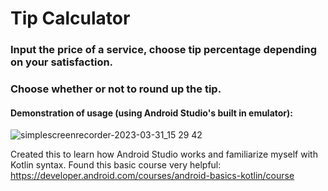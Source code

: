# Tip Calculator
### Input the price of a service, choose tip percentage depending on your satisfaction.
### Choose whether or not to round up the tip.

#### Demonstration of usage (using Android Studio's built in emulator):
![simplescreenrecorder-2023-03-31_15 29 42](https://user-images.githubusercontent.com/88145164/229121748-04b3d7b9-f3c7-438d-8657-5d598ebdcc42.gif)

Created this to learn how Android Studio works and familiarize myself with Kotlin syntax. Found this basic course very helpful: https://developer.android.com/courses/android-basics-kotlin/course
